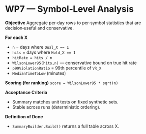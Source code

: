 # WP7 — Symbol‑Level Analysis

**Objective**
Aggregate per‑day rows to per‑symbol statistics that are decision‑useful and conservative.

**For each X**
- `n` = days where `Qual_X == 1`
- `hits` = days where `Hold_X == 1`
- `hitRate = hits / n`
- `WilsonLower95(hits,n)` — conservative bound on true hit rate
- `p99ViolationRatio` = 99th percentile of `VR_X`
- `MedianTimeToLow` (minutes)

**Scoring (for ranking)**
`score = WilsonLower95 * sqrt(n)`

**Acceptance Criteria**
- Summary matches unit tests on fixed synthetic sets.
- Stable across runs (deterministic ordering).

**Definition of Done**
- `SummaryBuilder.Build()` returns a full table across X.
